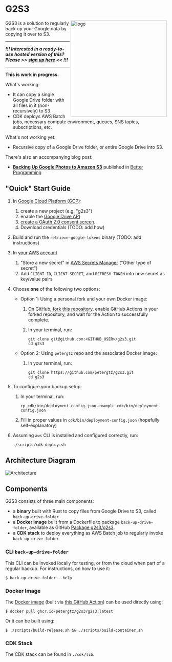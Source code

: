 # G2S3

<img src="logo.png" height="300" align="right" alt="logo">

G2S3 is a solution to regularly back up your Google data by copying it over to S3.

--------
**_!!! Interested in a ready-to-use hosted version of this? Please >> [sign up here](https://g2s3.pro/) << !!!_**

-------

**This is work in progress.**

What's working:
- It can copy a single Google Drive folder with all files in it (non-recursively) to S3
- CDK deploys AWS Batch jobs, necessary compute environment, queues, SNS topics, subscriptions, etc.

What's not working yet:
- Recursive copy of a Google Drive folder, or entire Google Drive into S3.

There's also an accompanying blog post:
- [**Backing Up Google Photos to Amazon S3**](
  https://medium.com/better-programming/backing-up-google-photos-to-amazon-s3-221e42a32a95)
  published in [Better Programming](https://betterprogramming.pub/)

## "Quick" Start Guide

1. In [Google Cloud Platform (GCP)](https://console.cloud.google.com/):
   1. create a new project (e.g. "g2s3")
   2. enable the [Google Drive API](https://console.cloud.google.com/apis/api/drive.googleapis.com)
   3. [create a OAuth 2.0 consent screen](https://console.cloud.google.com/apis/credentials/consent).
   4. Download credentials (TODO: add how)
2. Build and run the `retrieve-google-tokens` binary (TODO: add instructions)
3. In [your AWS account](https://console.aws.amazon.com/)
   1. "Store a new secret" in
      [AWS Secrets Manager](https://eu-west-1.console.aws.amazon.com/secretsmanager/listsecrets)
   ("Other type of secret")
   3. Add `CLIENT_ID`, `CLIENT_SECRET`, and `REFRESH_TOKEN` into new secret as key/value pairs
4. Choose **one** of the following two options:
   - Option 1: Using a personal fork and your own Docker image:
      1. On GitHub, [fork this repository](https://github.com/petergtz/g2s3/fork), enable
      GitHub Actions in your forked repository, and wait for the Action to successfully complete.
      2. In your terminal, run:

             git clone git@github.com:<GITHUB_USER>/g2s3.git
             cd g2s3

   - Option 2: Using `petergtz` repo and the associated Docker image:
        1. In your terminal, run:

               git clone https://github.com/petergtz/g2s3.git
               cd g2s3

5. To configure your backup setup:
   1. In your terminal, run:

          cp cdk/bin/deployment-config.json.example cdk/bin/deployment-config.json

   2. Fill in proper values in `cdk/bin/deployment-config.json` (hopefully self-explanatory)
6. Assuming `aws` CLI is installed and configured correctly, run:

       ./scripts/cdk-deploy.sh

## Architecture Diagram

![Architecture](architecture.png "Architecture")

## Components

G2S3 consists of three main components:
- a **binary** built with Rust to copy files from Google Drive to S3, called `back-up-drive-folder`
- a **Docker image** built from a Dockerfile to package `back-up-drive-folder`, available as GitHub
[Package g2s3/g2s3](https://github.com/petergtz/g2s3/pkgs/container/g2s3%2Fg2s3).
- a **CDK stack** to deploy everything as AWS Batch job to regularly invoke `back-up-drive-folder`

### CLI `back-up-drive-folder`

This CLI can be invoked locally for testing, or from the cloud when part of a regular backup.
For instructions, on how to use it:

```shell
$ back-up-drive-folder --help
```

### Docker Image


The [Docker image](https://github.com/petergtz/g2s3/pkgs/container/g2s3%2Fg2s3) (built via
[this GitHub Action](
https://github.com/petergtz/g2s3/blob/main/.github/workflows/build-and-package-rust-binary.yaml))
can be used directly using:

```shell
$ docker pull ghcr.io/petergtz/g2s3/g2s3:latest
```

Or it can be built using:

```shell
$ ./scripts/build-release.sh && ./scripts/build-container.sh
```

### CDK Stack

The CDK stack can be found in `./cdk/lib`.

